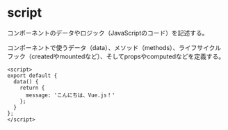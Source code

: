 # script

コンポーネントのデータやロジック（JavaScriptのコード）を記述する。

コンポーネントで使うデータ（data）、メソッド（methods）、ライフサイクルフック（createdやmountedなど）、そしてpropsやcomputedなどを定義する。

```vue
<script>
export default {
  data() {
    return {
      message: 'こんにちは、Vue.js！'
    };
  }
};
</script>
```